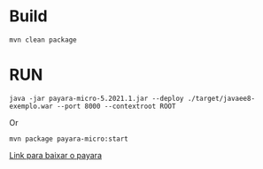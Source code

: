 # Build

```shell script
mvn clean package
```

# RUN

```shell script
java -jar payara-micro-5.2021.1.jar --deploy ./target/javaee8-exemplo.war --port 8000 --contextroot ROOT
```

Or
```shell script
mvn package payara-micro:start
```

[Link para baixar o payara](https://www.payara.fish/downloads/payara-platform-community-edition/)
